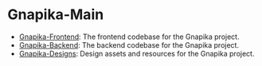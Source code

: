 # Gnapika-Main

- [Gnapika-Frontend](https://github.com/gnapika-in/Gnapika-Frontend): The frontend codebase for the Gnapika project.
- [Gnapika-Backend](https://github.com/gnapika-in/Gnapika-Backend): The backend codebase for the Gnapika project.
- [Gnapika-Designs](https://github.com/gnapika-in/Gnapika-Designs): Design assets and resources for the Gnapika project.
